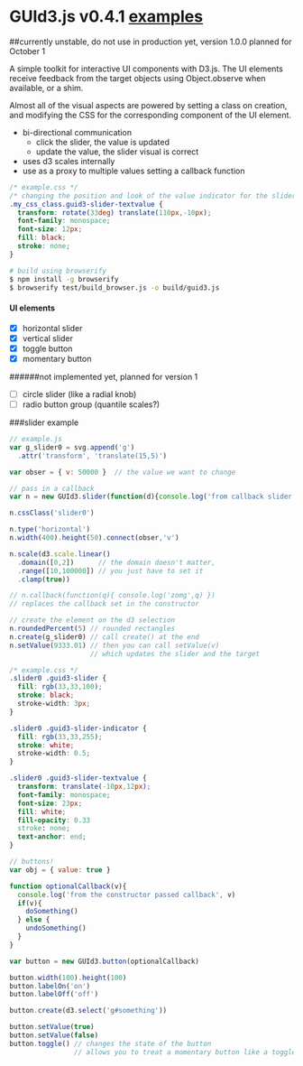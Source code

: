 GUId3.js v0.4.1 [examples](http://billautomata.github.io/GUId3.js/)
========

##currently unstable, do not use in production yet, version 1.0.0 planned for October 1

A simple toolkit for interactive UI components with D3.js.  The UI elements receive feedback from the target objects using Object.observe when available, or a shim.

Almost all of the visual aspects are powered by setting a class on creation, and modifying the CSS for the corresponding component of the UI element.

* bi-directional communication
  * click the slider, the value is updated
  * update the value, the slider visual is correct
* uses d3 scales internally
* use as a proxy to multiple values setting a callback function

```css
/* example.css */
/* changing the position and look of the value indicator for the slider */
.my_css_class.guid3-slider-textvalue {
  transform: rotate(33deg) translate(110px,-10px);
  font-family: monospace;
  font-size: 12px;
  fill: black;
  stroke: none;
}
```

```bash
# build using browserify
$ npm install -g browserify
$ browserify test/build_browser.js -o build/guid3.js
```

#### UI elements
- [x] horizontal slider
- [x] vertical slider
- [x] toggle button
- [x] momentary button

######not implemented yet, planned for version 1
- [ ] circle slider (like a radial knob)
- [ ] radio button group (quantile scales?)

###slider example
```javascript
// example.js
var g_slider0 = svg.append('g')
  .attr('transform', 'translate(15,5)')

var obser = { v: 50000 }  // the value we want to change

// pass in a callback
var n = new GUId3.slider(function(d){console.log('from callback slider 0',d)})

n.cssClass('slider0')

n.type('horizontal')
n.width(400).height(50).connect(obser,'v')

n.scale(d3.scale.linear()
  .domain([0,2])      // the domain doesn't matter,
  .range([10,100000]) // you just have to set it
  .clamp(true))

// n.callback(function(q){ console.log('zomg',q) })
// replaces the callback set in the constructor

// create the element on the d3 selection
n.roundedPercent(5) // rounded rectangles
n.create(g_slider0) // call create() at the end
n.setValue(9333.01) // then you can call setValue(v)
                    // which updates the slider and the target

```

```css
/* example.css */
.slider0 .guid3-slider {
  fill: rgb(33,33,100);
  stroke: black;
  stroke-width: 3px;
}

.slider0 .guid3-slider-indicator {
  fill: rgb(33,33,255);
  stroke: white;
  stroke-width: 0.5;
}

.slider0 .guid3-slider-textvalue {
  transform: translate(-10px,12px);
  font-family: monospace;
  font-size: 23px;
  fill: white;
  fill-opacity: 0.33
  stroke: none;
  text-anchor: end;
}
```

```javascript
// buttons!
var obj = { value: true }

function optionalCallback(v){
  console.log('from the constructor passed callback', v)
  if(v){
    doSomething()
  } else {
    undoSomething()
  }
}

var button = new GUId3.button(optionalCallback)

button.width(100).height(100)
button.labelOn('on')
button.labelOff('off')

button.create(d3.select('g#something'))

button.setValue(true)
button.setValue(false)
button.toggle() // changes the state of the button
                // allows you to treat a momentary button like a toggle

```
